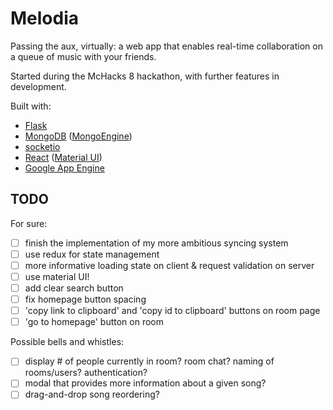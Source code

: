 # Melodia

Passing the aux, virtually: a web app that enables real-time collaboration on a queue of music with your friends.

Started during the McHacks 8 hackathon, with further features in development.

Built with:

- [Flask](https://palletsprojects.com/p/flask/)
- [MongoDB](https://www.mongodb.com/) ([MongoEngine](http://mongoengine.org/))
- [socketio](https://socket.io/)
- [React](https://reactjs.org/) ([Material UI](https://material-ui.com/))
- [Google App Engine](https://cloud.google.com/appengine)

## TODO

For sure:

- [ ] finish the implementation of my more ambitious syncing system
- [ ] use redux for state management
- [ ] more informative loading state on client & request validation on server
- [ ] use material UI!
- [ ] add clear search button
- [ ] fix homepage button spacing
- [ ] 'copy link to clipboard' and 'copy id to clipboard' buttons on room page
- [ ] 'go to homepage' button on room

Possible bells and whistles:

- [ ] display # of people currently in room? room chat? naming of rooms/users? authentication?
- [ ] modal that provides more information about a given song?
- [ ] drag-and-drop song reordering?
